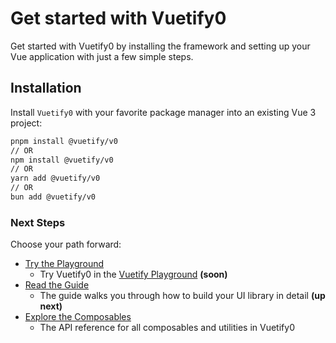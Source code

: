 # Get started with Vuetify0

Get started with Vuetify0 by installing the framework and setting up your Vue application with just a few simple steps.

<DocsPageFeatures />

## Installation

Install `Vuetify0` with your favorite package manager into an existing Vue 3 project:

```bash
pnpm install @vuetify/v0
// OR
npm install @vuetify/v0
// OR
yarn add @vuetify/v0
// OR
bun add @vuetify/v0
```

### Next Steps

Choose your path forward:

* [Try the Playground]()
  * Try Vuetify0 in the [Vuetify Playground](https://play.vuetifyjs.com) **(soon)**
* [Read the Guide](/guide/)
  * The guide walks you through how to build your UI library in detail **(up next)**
* [Explore the Composables](/composables/)
  * The API reference for all composables and utilities in Vuetify0

<br>

